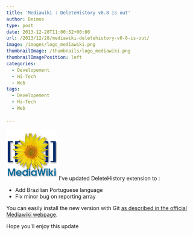 ```yaml
---
title: 'Mediawiki : DeleteHistory v0.8 is out'
author: Deimos
type: post
date: 2013-12-28T11:00:52+00:00
url: /2013/12/28/mediawiki-deletehistory-v0-8-is-out/
image: /images/logo_mediawiki.png
thumbnailImage: /thumbnails/logo_mediawiki.png
thumbnailImagePosition: left
categories:
  - Developement
  - Hi-Tech
  - Web
tags:
  - Developement
  - Hi-Tech
  - Web

---
```

![MediaWiki_logo](/images/logo_mediawiki.png)
I've updated DeleteHistory extension to :

  * Add Brazilian Portuguese language
  * Fix minor bug on reporting array

You can easily install the new version with Git [as described in the official Mediawiki webpage](https://www.mediawiki.org/wiki/Extension:DeleteHistory).

Hope you'll enjoy this update